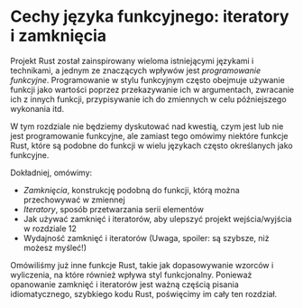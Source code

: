 # Cechy języka funkcyjnego: iteratory i zamknięcia

Projekt Rust został zainspirowany wieloma istniejącymi językami i
technikami, a jednym ze znaczących wpływów jest *programowanie funkcyjne*.
Programowanie w stylu funkcyjnym często obejmuje używanie funkcji jako wartości poprzez
przekazywanie ich w argumentach, zwracanie ich z innych funkcji, przypisywanie ich
do zmiennych w celu późniejszego wykonania itd.

W tym rozdziale nie będziemy dyskutować nad kwestią, czym jest lub
nie jest programowanie funkcyjne, ale zamiast tego omówimy niektóre funkcje Rust, które są podobne do funkcji w wielu językach często określanych jako funkcyjne.

Dokładniej, omówimy:

* *Zamknięcia*, konstrukcję podobną do funkcji, którą można przechowywać w zmiennej
* *Iteratory*, sposób przetwarzania serii elementów
* Jak używać zamknięć i iteratorów, aby ulepszyć projekt wejścia/wyjścia w rozdziale 12
* Wydajność zamknięć i iteratorów (Uwaga, spoiler: są szybsze, niż możesz myśleć!)

Omówiliśmy już inne funkcje Rust, takie jak dopasowywanie wzorców i
wyliczenia, na które również wpływa styl funkcjonalny. Ponieważ opanowanie
zamknięć i iteratorów jest ważną częścią pisania idiomatycznego, szybkiego kodu Rust, poświęcimy im cały ten rozdział.
